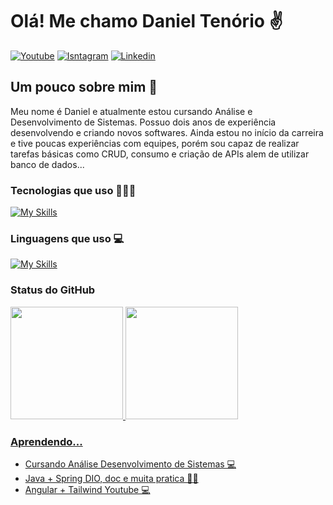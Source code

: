 <h1 align="left">Olá! Me chamo Daniel Tenório ✌️</h1>

[![Youtube](https://img.shields.io/badge/YouTube-FF0000?style=for-the-badge&logo=youtube&logoColor=white)](https://www.youtube.com/@danielbatata1817/videos)
[![Isntagram](https://img.shields.io/badge/Instagram-E4405F?style=for-the-badge&logo=instagram&logoColor=white)](https://www.instagram.com/danieltenorio35/)
[![Linkedin](https://img.shields.io/badge/LinkedIn-0077B5?style=for-the-badge&logo=linkedin&logoColor=white)](https://www.linkedin.com/in/daniel-tenório-6471b0244/)

<h2 align="left">Um pouco sobre mim 💫</h2>
Meu nome é Daniel e atualmente estou cursando Análise e Desenvolvimento de Sistemas. Possuo dois anos de experiência desenvolvendo e criando novos softwares. Ainda estou no início da carreira e tive poucas experiências com equipes, porém sou capaz de realizar tarefas básicas como CRUD, consumo e criação de APIs alem de utilizar banco de dados...

### Tecnologias que uso 🧑🏻‍💻

[![My Skills](https://skillicons.dev/icons?i=figma,idea,vscode,github,git,vite,postman,docker,aws,linux&theme=dark)](https://skillicons.dev)

### Linguagens que uso 💻

[![My Skills](https://skillicons.dev/icons?i=mysql,java,spring,py,django,tailwind,bootstrap,js,ts,react,angular&theme=dark)](https://skillicons.dev)

### Status do GitHub
<div>
<a href="https://github.com/danielBRTanimacao">
<img loading="lazy" height="180em" src="https://github-readme-stats.vercel.app/api/top-langs/?username=danielBRTanimacao&layout=compact&langs_count=7&theme=dracula"/>
<img loading="lazy" height="180em" src="https://github-readme-stats.vercel.app/api?username=danielBRTanimacao&show_icons=true&theme=dracula&include_all_commits=true&count_private=true"/>
</div>

### Aprendendo...
- Cursando Análise Desenvolvimento de Sistemas 💻
- Java + Spring DIO, doc e muita pratica 🧑‍💻
- Angular + Tailwind Youtube 💻
